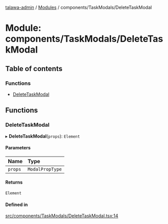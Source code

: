 [talawa-admin](../README.md) / [Modules](../modules.md) / components/TaskModals/DeleteTaskModal

# Module: components/TaskModals/DeleteTaskModal

## Table of contents

### Functions

- [DeleteTaskModal](components_TaskModals_DeleteTaskModal.md#deletetaskmodal)

## Functions

### DeleteTaskModal

▸ **DeleteTaskModal**(`props`): `Element`

#### Parameters

| Name | Type |
| :------ | :------ |
| `props` | `ModalPropType` |

#### Returns

`Element`

#### Defined in

[src/components/TaskModals/DeleteTaskModal.tsx:14](https://github.com/disha1202/talawa-admin/blob/b7b8ade/src/components/TaskModals/DeleteTaskModal.tsx#L14)
